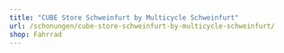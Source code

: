 ```yaml
---
title: "CUBE Store Schweinfurt by Multicycle Schweinfurt"
url: /schonungen/cube-store-schweinfurt-by-multicycle-schweinfurt/
shop: Fahrrad
---
```


